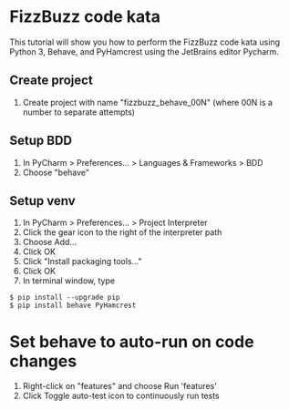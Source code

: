 # FizzBuzz code kata
This tutorial will show you how to perform the FizzBuzz code kata using Python 3, Behave, and PyHamcrest
using the JetBrains editor Pycharm.

## Create project
1. Create project with name "fizzbuzz_behave_00N"
(where 00N is a number to separate attempts)

## Setup BDD
1. In PyCharm > Preferences... > Languages & Frameworks > BDD
2. Choose "behave"

## Setup venv
1. In PyCharm > Preferences... > Project Interpreter
2. Click the gear icon to the right of the interpreter path
3. Choose Add...
4. Click OK
5. Click "Install packaging tools..."
6. Click OK
7. In terminal window, type
```
$ pip install --upgrade pip
$ pip install behave PyHamcrest
```

# Set behave to auto-run on code changes
1. Right-click on "features" and choose Run 'features'
2. Click Toggle auto-test icon to continuously run tests

